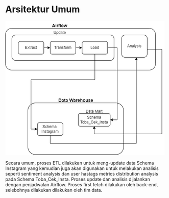 # Arsitektur Umum

![Arsitektur Umum](image/umum.png)

Secara umum, proses ETL dilakukan untuk meng-update data Schema Instagram yang kemudian juga akan digunakan untuk melakukan analisis seperti sentiment analysis dan user hastags metrics distribution analysis pada Schema Toba_Cek_Insta. Proses update dan analisis dijalankan dengan penjadwalan Airflow. Proses first fetch dilakukan oleh back-end, selebohnya dilakukan dilakukan oleh tim data. 